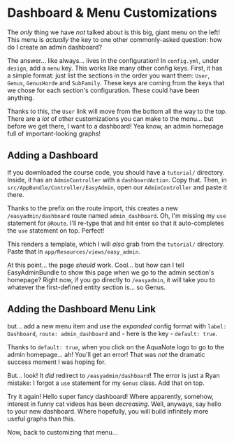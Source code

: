 # Dashboard & Menu Customizations

The *only* thing we have *not* talked about is this big, giant menu on the left!
This menu is *actually* the key to one other commonly-asked question: how do I create
an admin dashboard?

The answer... like always... lives in the configuration! In `config.yml`, under
`design`, add a `menu` key. This works like many other config keys. First, it has
a simple format: just list the sections in the order you want them: `User`, `Genus`,
`GenusHorde` and `SubFamily`. These keys are coming from the keys that we chose for
each section's configuration. These could have been anything.

Thanks to this, the `User` link will move from the bottom all the way to the top.
There are a *lot* of other customizations you can make to the menu... but before
we get there, I want to a dashboard! Yea know, an admin homepage full of important-looking
graphs!

## Adding a Dashboard

If you downloaded the course code, you should have a `tutorial/` directory. Inside,
it has an `AdminController` with a `dashboardAction`. Copy that. Then, in
`src/AppBundle/Controller/EasyAdmin`, open our `AdminController` and paste it there.

Thanks to the prefix on the route import, this creates a new `/easyadmin/dashboard`
route named `admin_dashboard`. Oh, I'm missing my `use` statement for `@Route`. I'll
re-type that and hit enter so that it auto-completes the `use` statement on top.
Perfect!

This renders a template, which I will *also* grab from the `tutorial/` directory.
Paste that in `app/Resources/views/easy_admin`.

At this point... the page *should* work. Cool... but how can I tell EasyAdminBundle
to show this page when we go to the admin section's homepage? Right now, if you go
directly to `/easyadmin`, it will take you to whatever the first-defined entity
section is... so Genus.

## Adding the Dashboard Menu Link

but... add a new menu item and use the *expanded* config format with `label: Dashboard`,
`route: admin_dashboard` and - here is the key - `default: true`.

Thanks to `default: true`, when you click on the AquaNote logo to go to the admin
homepage... ah! You'll get an error! That was *not* the dramatic success moment I
was hoping for.

But... look! It *did* redirect to `/easyadmin/dashboard`! The error is just a Ryan
mistake: I forgot a `use` statement for my `Genus` class. Add that on top.

Try it again! Hello super fancy dashboard! Where apparently, somehow, interest
in funny cat videos has been *decreasing*. Well, anyways, say hello to your new
dashboard. Where hopefully, you will build infinitely more useful graphs than this.

Now, back to customizing that menu...
